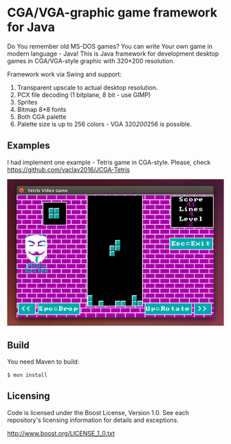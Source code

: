 # CGA/VGA-graphic game framework for Java

Do You remember old MS-DOS games? You can write Your own game in modern language - Java! This is Java framework for development desktop games in CGA/VGA-style graphic with 320*200 resolution.

Framework work via Swing and support:
1. Transparent upscale to actual desktop resolution.
2. PCX file decoding (1 bitplane, 8 bit - use GIMP)
3. Sprites
4. Bitmap 8*8 fonts
5. Both CGA palette
6. Palette size is up to 256 colors - VGA 320*200*256 is possible.

## Examples

I had implement one example - Tetris game in CGA-style. Please, check https://github.com/vaclav2016/JCGA-Tetris

![Tetris Video Game](screenshot-tetris.png)

## Build

You need Maven to build:

    $ mvn install

## Licensing

Code is licensed under the Boost License, Version 1.0. See each
repository's licensing information for details and exceptions.

http://www.boost.org/LICENSE_1_0.txt
